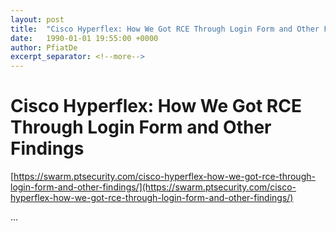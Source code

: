 ```yaml
---
layout: post
title:  "Cisco Hyperflex: How We Got RCE Through Login Form and Other Findings"
date:   1990-01-01 19:55:00 +0000
author: PfiatDe
excerpt_separator: <!--more-->
---
```


# Cisco Hyperflex: How We Got RCE Through Login Form and Other Findings
[https://swarm.ptsecurity.com/cisco-hyperflex-how-we-got-rce-through-login-form-and-other-findings/](https://swarm.ptsecurity.com/cisco-hyperflex-how-we-got-rce-through-login-form-and-other-findings/)

...
<!--more-->
